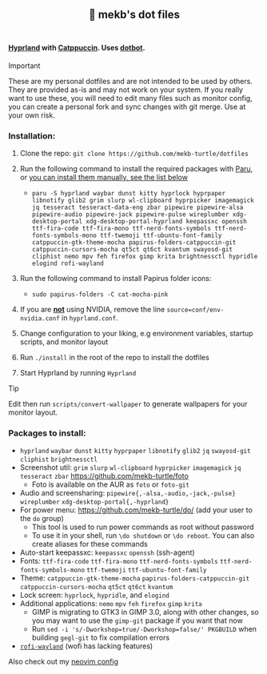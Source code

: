 <h2 align="center">
🚀 mekb's dot files<br/><br/>
</h2>

#### [Hyprland](https://hyprland.org/) with [Catppuccin](https://github.com/catppuccin). Uses [dotbot](https://github.com/anishathalye/dotbot).

> [!IMPORTANT]
> These are my personal dotfiles and are not intended to be used by others. They are provided as-is and may not work on your system. If you really want to use these, you will need to edit many files such as monitor config, you can create a personal fork and sync changes with git merge. Use at your own risk.


### Installation:
1. Clone the repo: `git clone https://github.com/mekb-turtle/dotfiles`
2. Run the following command to install the required packages with [Paru](https://github.com/Morganamilo/paru), or [you can install them manually, see the list below](#packages-to-install)

    -     paru -S hyprland waybar dunst kitty hyprlock hyprpaper libnotify glib2 grim slurp wl-clipboard hyprpicker imagemagick jq tesseract tesseract-data-eng zbar pipewire pipewire-alsa pipewire-audio pipewire-jack pipewire-pulse wireplumber xdg-desktop-portal xdg-desktop-portal-hyprland keepassxc openssh ttf-fira-code ttf-fira-mono ttf-nerd-fonts-symbols ttf-nerd-fonts-symbols-mono ttf-twemoji ttf-ubuntu-font-family catppuccin-gtk-theme-mocha papirus-folders-catppuccin-git catppuccin-cursors-mocha qt5ct qt6ct kvantum swayosd-git cliphist nemo mpv feh firefox gimp krita brightnessctl hypridle elogind rofi-wayland

3. Run the following command to install Papirus folder icons:

    -     sudo papirus-folders -C cat-mocha-pink

4. If you are **<ins>not</ins>** using NVIDIA, remove the line `source=conf/env-nvidia.conf` in `hyprland.conf`.
5. Change configuration to your liking, e.g environment variables, startup scripts, and monitor layout
6. Run `./install` in the root of the repo to install the dotfiles
8. Start Hyprland by running `Hyprland`

> [!TIP]
> Edit then run `scripts/convert-wallpaper` to generate wallpapers for your monitor layout.

### Packages to install:
- `hyprland` `waybar` `dunst` `kitty` `hyprpaper` `libnotify` `glib2` `jq` `swayosd-git` `cliphist` `brightnessctl`
- Screenshot util: `grim` `slurp` `wl-clipboard` `hyprpicker` `imagemagick` `jq` `tesseract` `zbar` https://github.com/mekb-turtle/foto
  - Foto is available on the AUR as `foto` or `foto-git`
- Audio and screensharing: `pipewire{,-alsa,-audio,-jack,-pulse}` `wireplumber` `xdg-desktop-portal{,-hyprland}`
- For power menu: https://github.com/mekb-turtle/do/ (add your user to the `do` group)
  - This tool is used to run power commands as root without password
  - To use it in your shell, run `\do shutdown` or `\do reboot`. You can also create aliases for these commands
- Auto-start keepassxc: `keepassxc` `openssh` (ssh-agent)
- Fonts: `ttf-fira-code` `ttf-fira-mono` `ttf-nerd-fonts-symbols` `ttf-nerd-fonts-symbols-mono` `ttf-twemoji` `ttf-ubuntu-font-family`
- Theme: `catppuccin-gtk-theme-mocha` `papirus-folders-catppuccin-git` `catppuccin-cursors-mocha` `qt5ct` `qt6ct` `kvantum`
- Lock screen: `hyprlock`, `hypridle`, and `elogind`
- Additional applications: `nemo` `mpv` `feh` `firefox` `gimp` `krita`
  - GIMP is migrating to GTK3 in GIMP 3.0, along with other changes, so you may want to use the `gimp-git` package if you want that now
  - Run `sed -i 's/-Dworkshop=true/-Dworkshop=false/' PKGBUILD` when building `gegl-git` to fix compilation errors
- [`rofi-wayland`](https://github.com/lbonn/rofi) (wofi has lacking features)

Also check out my [neovim config](https://github.com/mekb-turtle/nvim)
